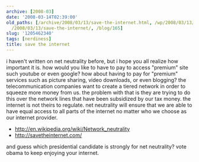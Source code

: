 ```yaml
---
archive: [2008-03]
date: '2008-03-14T02:39:00'
old_paths: [/archive/2008/03/13/save-the-internet.html, /wp/2008/03/13/save-the-internet/,
  /2008/03/13/save-the-internet/, /blog/165]
slug: '1205462340'
tags: [nerdiness]
title: save the internet
---
```


i haven't written on net neutrality before, but i hope you all realize how
important it is. how would you like to have to pay to access "premium"
site such youtube or even google? how about having to pay for "premium"
services such as picture sharing, video downloads, or even blogging? the
telecommunication companies want to create a tiered network in order to
squeeze more money from us. the problem with that is they are trying to do
this over the network lines that have been subsidized by our tax money.
the internet is not theirs to regulate. net neutrality will ensure that we
are able to have equal access to all parts of the internet no matter who
we choose as our internet provider.

- http://en.wikipedia.org/wiki/Network_neutrality
- http://savetheinternet.com/

and guess which presidential candidate is strongly for net neutrality?
vote obama to keep enjoying your internet.

